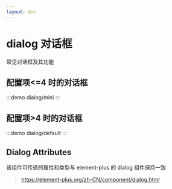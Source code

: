 ```yaml
---
layout: doc
---
```


# dialog 对话框

常见对话框及其功能

## 配置项<=4 时的对话框

:::demo
dialog/mini
:::

## 配置项>4 时的对话框

:::demo
dialog/default
:::

## Dialog Attributes

该组件可传递的属性和类型与 element-plus 的 dialog 组件保持一致

> https://element-plus.org/zh-CN/component/dialog.html
